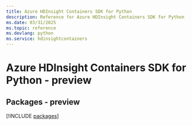 ```yaml
---
title: Azure HDInsight Containers SDK for Python
description: Reference for Azure HDInsight Containers SDK for Python
ms.date: 03/31/2025
ms.topic: reference
ms.devlang: python
ms.service: hdinsightcontainers
---
```

# Azure HDInsight Containers SDK for Python - preview
## Packages - preview
[!INCLUDE [packages](hdinsight-containers-index.md)]